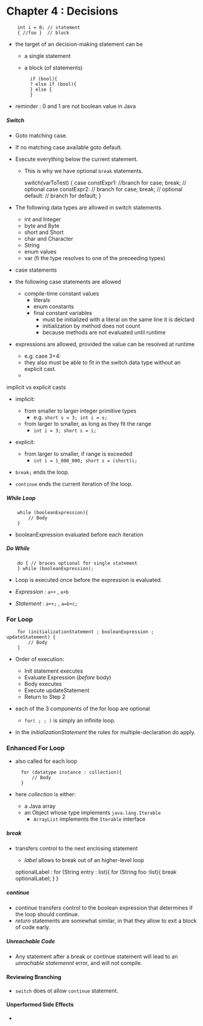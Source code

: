 # Chapter 4 : Decisions

        int i = 0; // statement
        { //foo }  // block

* the target of an decision-making statement can be
    * a single statement
    * a block (of statements)
    
            if (bool){
            ? else if (bool){
            } else {
            }
            
* reminder : 0 and 1 are not boolean value in Java

##### Switch
* Goto matching case.
* If no matching case available goto default.
* Execute everything below the current statement.
    * This is why we have optional `break` statements.

        switch(varToTest) {
            case constExpr1:
                //branch for case;
                break; // optional
            case constExpr2:
                // branch for case;
                break; // optional
            default:
                // branch for default;
        }

* The following data types are allowed in switch statements.
    * int and Integer
    * byte and Byte
    * short and Short
    * char and Character
    * String
    * enum values
    * var (fi the type resolves to one of the preceeding types)
    
* case statements
* the following case statements are allowed
    * compile-time constant values
        * literals
        * enum constants
        * final constant variables
            * must be initialized with a literal on the same line it is delclard
            * initialization by method does not count
            * because methods are not evaluated until runtime
* expressions are allowed, provided the value can be resolved at runtime
    * e.g. case 3+4:
    * they also must be able to fit in the switch data type without an explicit cast.
    * 

implicit vs explicit casts
* implicit:
    * from smaller to larger integer primitive types
        * e.g. `short s = 3; int i = s;`
    * from larger to smaller, as long as they fit the range
        * `int i = 3; short s = i;`
* explicit:
    * from larger to smaller, if range is exceeded
        * `int i = 1_000_000; short s = (short)i;`


*  `break;` ends the loop.
* `continue` ends the current iteration of the loop.

##### While Loop

        while (booleanExpression){
            // Body
        }
        
* booleanExpression evaluated before each iteration

##### Do While

        do { // braces optional for single statement 
        } while (booleanExpression);

* Loop is executed once before the expression is evaluated.

* _Expression_ : `a++` , `a+b`
* _Statement_ : `a++;` , `a=b+c;`


### For Loop

        for (initializationStatement ; booleanExpression ; updateStatement) {
            // Body
        ]
        
* Order of execution:
    * Init statement executes
    * Evaluate Expression (_before_ body)
    * Body executes
    * Execute updateStatement
    * Return to Step 2
    
* each of the 3 components of the for loop are optional
    * `for( ; ; )` is simply an infinite loop.
* in the _initializationStatement_ the rules for multiple-declaration do apply.

### Enhanced For Loop
* also called for each loop

        for (datatype instance : collection){
            // Body
        }
    
* here _collection_ is either:
    * a Java array
    * an Object whose type implements `java.lang.Iterable`
        * `ArrayList` implements the `Iterable` interface

##### break
* transfers control to the next enclosing statement
    *  _label_ allows to break out of an higher-level loop


    optionalLabel : for (String entry : list){
                for (String foo :list){
                    break optionalLabel;
    }           }


##### continue
* _continue_ transfers control to the boolean expression that determines 
if the loop should continue.
* _return_ statements are somewhat similar, 
in that they allow to exit a block of code early.

##### Unreachable Code
* Any statement after a break or continue statement will lead to an 
_unrachable statemennt_ error, and will not compile.

#### Reviewing Branching
* `switch` does ot allow `continue` statement.


#### Unperformed Side Effects
* 